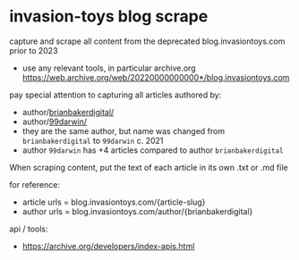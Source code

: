 # invasion-toys blog scrape

capture and scrape all content from the deprecated blog.invasiontoys.com prior to 2023
- use any relevant tools, in particular archive.org https://web.archive.org/web/20220000000000*/blog.invasiontoys.com


pay special attention to capturing all articles authored by: 
- author/[brianbakerdigital/](https://web.archive.org/web/20211021175820/https://blog.invasiontoys.com/author/brianbakerdigital/)
- author/[99darwin/](https://web.archive.org/web/20220819195815/https://blog.invasiontoys.com/author/99darwin/)
- they are the same author, but name was changed from `brianbakerdigital` to `99darwin`  c. 2021
- author `99darwin` has +4 articles compared to author `brianbakerdigital` 


When scraping content, put the text of each article in its own .txt or .md file


for reference: 
- article urls = blog.invasiontoys.com/{article-slug} 
- author urls = blog.invasiontoys.com/author/{brianbakerdigital}

api / tools:
- https://archive.org/developers/index-apis.html
